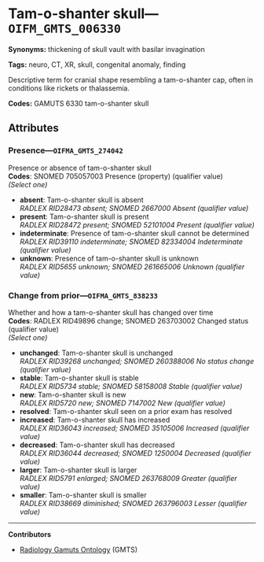 # Tam-o-shanter skull—`OIFM_GMTS_006330`

**Synonyms:** thickening of skull vault with basilar invagination

**Tags:** neuro, CT, XR, skull, congenital anomaly, finding

Descriptive term for cranial shape resembling a tam-o-shanter cap, often in conditions like rickets or thalassemia.

**Codes:** GAMUTS 6330 tam-o-shanter skull

## Attributes

### Presence—`OIFMA_GMTS_274042`

Presence or absence of tam-o-shanter skull  
**Codes**: SNOMED 705057003 Presence (property) (qualifier value)  
*(Select one)*

- **absent**: Tam-o-shanter skull is absent  
_RADLEX RID28473 absent; SNOMED 2667000 Absent (qualifier value)_
- **present**: Tam-o-shanter skull is present  
_RADLEX RID28472 present; SNOMED 52101004 Present (qualifier value)_
- **indeterminate**: Presence of tam-o-shanter skull cannot be determined  
_RADLEX RID39110 indeterminate; SNOMED 82334004 Indeterminate (qualifier value)_
- **unknown**: Presence of tam-o-shanter skull is unknown  
_RADLEX RID5655 unknown; SNOMED 261665006 Unknown (qualifier value)_

### Change from prior—`OIFMA_GMTS_838233`

Whether and how a tam-o-shanter skull has changed over time  
**Codes**: RADLEX RID49896 change; SNOMED 263703002 Changed status (qualifier value)  
*(Select one)*

- **unchanged**: Tam-o-shanter skull is unchanged  
_RADLEX RID39268 unchanged; SNOMED 260388006 No status change (qualifier value)_
- **stable**: Tam-o-shanter skull is stable  
_RADLEX RID5734 stable; SNOMED 58158008 Stable (qualifier value)_
- **new**: Tam-o-shanter skull is new  
_RADLEX RID5720 new; SNOMED 7147002 New (qualifier value)_
- **resolved**: Tam-o-shanter skull seen on a prior exam has resolved  
- **increased**: Tam-o-shanter skull has increased  
_RADLEX RID36043 increased; SNOMED 35105006 Increased (qualifier value)_
- **decreased**: Tam-o-shanter skull has decreased  
_RADLEX RID36044 decreased; SNOMED 1250004 Decreased (qualifier value)_
- **larger**: Tam-o-shanter skull is larger  
_RADLEX RID5791 enlarged; SNOMED 263768009 Greater (qualifier value)_
- **smaller**: Tam-o-shanter skull is smaller  
_RADLEX RID38669 diminished; SNOMED 263796003 Lesser (qualifier value)_

---

**Contributors**

- [Radiology Gamuts Ontology](https://gamuts.net/) (GMTS)